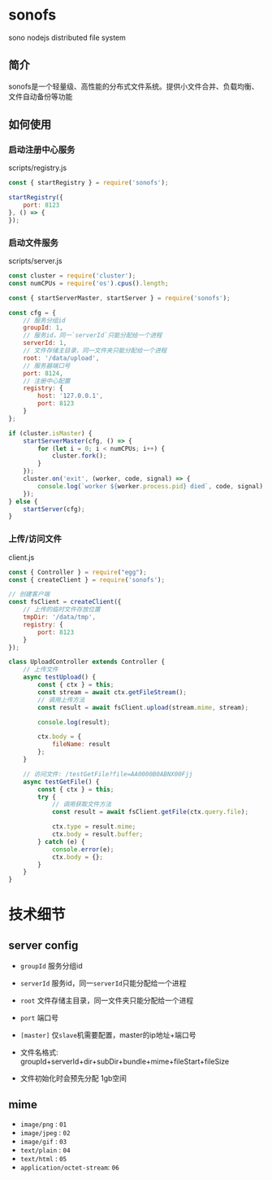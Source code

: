 # sonofs
sono nodejs distributed file system

## 简介

sonofs是一个轻量级、高性能的分布式文件系统。提供小文件合并、负载均衡、文件自动备份等功能


## 如何使用


### 启动注册中心服务

scripts/registry.js

```js
const { startRegistry } = require('sonofs');

startRegistry({
    port: 8123
}, () => {
});
```

### 启动文件服务

scripts/server.js

```js
const cluster = require('cluster');
const numCPUs = require('os').cpus().length;

const { startServerMaster, startServer } = require('sonofs');

const cfg = {
    // 服务分组id
    groupId: 1,
    // 服务id，同一`serverId`只能分配给一个进程
    serverId: 1,
    // 文件存储主目录，同一文件夹只能分配给一个进程
    root: '/data/upload',
    // 服务器端口号
    port: 8124,
    // 注册中心配置
    registry: {
        host: '127.0.0.1',
        port: 8123
    }
};

if (cluster.isMaster) {
    startServerMaster(cfg, () => {
        for (let i = 0; i < numCPUs; i++) {
            cluster.fork();
        }
    });
    cluster.on('exit', (worker, code, signal) => {
        console.log(`worker ${worker.process.pid} died`, code, signal);
    });
} else {
    startServer(cfg);
}
```

### 上传/访问文件

client.js

```js
const { Controller } = require("egg");
const { createClient } = require('sonofs');

// 创建客户端
const fsClient = createClient({
    // 上传的临时文件存放位置
    tmpDir: '/data/tmp',
    registry: {
        port: 8123
    }
});

class UploadController extends Controller {
    // 上传文件
    async testUpload() {
        const { ctx } = this;
        const stream = await ctx.getFileStream();
        // 调用上传方法
        const result = await fsClient.upload(stream.mime, stream);

        console.log(result);

        ctx.body = {
            fileName: result
        };
    }

    // 访问文件: /testGetFile?file=AA0000B0ABNX00Fjj
    async testGetFile() {
        const { ctx } = this;
        try {
            // 调用获取文件方法
            const result = await fsClient.getFile(ctx.query.file);

            ctx.type = result.mime;
            ctx.body = result.buffer;
        } catch (e) {
            console.error(e);
            ctx.body = {};
        }
    }
}
```

# 技术细节

## server config

* `groupId` 服务分组id
* `serverId` 服务id，同一`serverId`只能分配给一个进程
* `root` 文件存储主目录，同一文件夹只能分配给一个进程
* `port` 端口号
* `[master]` 仅`slave`机需要配置，master的ip地址+端口号

* 文件名格式: groupId+serverId+dir+subDir+bundle+mime+fileStart+fileSize
* 文件初始化时会预先分配 1gb空间

## mime

* `image/png` : `01`
* `image/jpeg` : `02`
* `image/gif` : `03`
* `text/plain` : `04`
* `text/html` : `05`
* `application/octet-stream`: `06`

